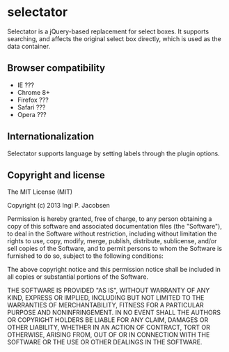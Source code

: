 selectator
==========

Selectator is a jQuery-based replacement for select boxes. It supports searching, and affects the original select box directly, which is used as the data container.


Browser compatibility
---------------------
* IE ???
* Chrome 8+
* Firefox ???
* Safari ???
* Opera ???


Internationalization
--------------------

Selectator supports language by setting labels through the plugin options.


Copyright and license
---------------------

The MIT License (MIT)

Copyright (c) 2013 Ingi P. Jacobsen

Permission is hereby granted, free of charge, to any person obtaining a copy of
this software and associated documentation files (the "Software"), to deal in
the Software without restriction, including without limitation the rights to
use, copy, modify, merge, publish, distribute, sublicense, and/or sell copies of
the Software, and to permit persons to whom the Software is furnished to do so,
subject to the following conditions:

The above copyright notice and this permission notice shall be included in all
copies or substantial portions of the Software.

THE SOFTWARE IS PROVIDED "AS IS", WITHOUT WARRANTY OF ANY KIND, EXPRESS OR
IMPLIED, INCLUDING BUT NOT LIMITED TO THE WARRANTIES OF MERCHANTABILITY, FITNESS
FOR A PARTICULAR PURPOSE AND NONINFRINGEMENT. IN NO EVENT SHALL THE AUTHORS OR
COPYRIGHT HOLDERS BE LIABLE FOR ANY CLAIM, DAMAGES OR OTHER LIABILITY, WHETHER
IN AN ACTION OF CONTRACT, TORT OR OTHERWISE, ARISING FROM, OUT OF OR IN
CONNECTION WITH THE SOFTWARE OR THE USE OR OTHER DEALINGS IN THE SOFTWARE.
